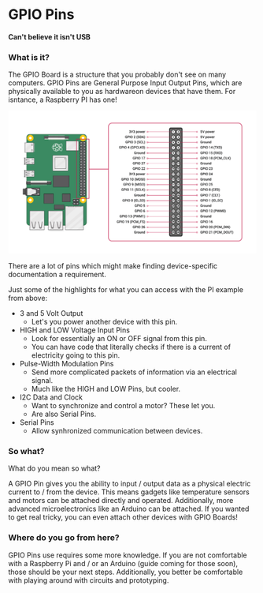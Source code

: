 # GPIO Pins
#### Can't believe it isn't USB

### What is it?
The GPIO Board is a structure that you probably don't see on many computers. GPIO Pins are General Purpose Input Output Pins, which are physically available to you as hardwareon devices that have them. For isntance, a Raspberry PI has one!

![](rsc/GPIO-Pinout-Diagram-2.png)

There are a lot of pins which might make finding device-specific documentation a requirement.

Just some of the highlights for what you can access with the PI example from above:
- 3 and 5 Volt Output
	- Let's you power another device with this pin.
- HIGH and LOW Voltage Input Pins
	- Look for essentially an ON or OFF signal from this pin.
	- You can have code that literally checks if there is a current of electricity going to this pin.
- Pulse-Width Modulation Pins
	- Send more complicated packets of information via an electrical signal.
	- Much like the HIGH and LOW Pins, but cooler.
- I2C Data and Clock
	- Want to synchronize and control a motor? These let you.
	- Are also Serial Pins.
- Serial Pins
	- Allow synhronized communication between devices.

### So what?
What do you mean so what?

A GPIO Pin gives you the ability to input / output data as a physical electric current to / from the device. This means gadgets like temperature sensors and motors can be attached directly and operated. Additionally, more advanced microelectronics like an Arduino can be attached. If you wanted to get real tricky, you can even attach other devices with GPIO Boards!

### Where do you go from here?
GPIO Pins use requires some more knowledge. If you are not comfortable with a Raspberry Pi and / or an Arduino (guide coming for those soon), those should be your next steps. Additionally, you better be comfortable with playing around with circuits and prototyping.

